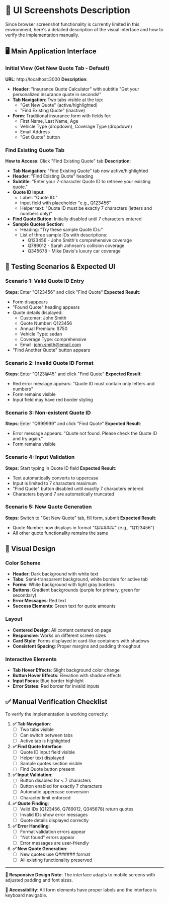 # 📸 UI Screenshots Description

Since browser screenshot functionality is currently limited in this environment, here's a detailed description of the visual interface and how to verify the implementation manually.

## 🖥️ Main Application Interface

### Initial View (Get New Quote Tab - Default)
**URL**: http://localhost:3000
**Description**: 
- **Header**: "Insurance Quote Calculator" with subtitle "Get your personalized insurance quote in seconds!"
- **Tab Navigation**: Two tabs visible at the top:
  - "Get New Quote" (active/highlighted)
  - "Find Existing Quote" (inactive)
- **Form**: Traditional insurance form with fields for:
  - First Name, Last Name, Age
  - Vehicle Type (dropdown), Coverage Type (dropdown)
  - Email Address
  - "Get Quote" button

### Find Existing Quote Tab
**How to Access**: Click "Find Existing Quote" tab
**Description**:
- **Tab Navigation**: "Find Existing Quote" tab now active/highlighted
- **Header**: "Find Existing Quote" heading
- **Subtitle**: "Enter your 7-character Quote ID to retrieve your existing quote."
- **Quote ID Input**: 
  - Label: "Quote ID:"
  - Input field with placeholder "e.g., Q123456"
  - Helper text: "Quote ID must be exactly 7 characters (letters and numbers only)"
- **Find Quote Button**: Initially disabled until 7 characters entered
- **Sample Quotes Section**: 
  - Heading: "Try these sample Quote IDs:"
  - List of three sample IDs with descriptions:
    - Q123456 - John Smith's comprehensive coverage
    - Q789012 - Sarah Johnson's collision coverage  
    - Q345678 - Mike Davis's luxury car coverage

## 🧪 Testing Scenarios & Expected UI

### Scenario 1: Valid Quote ID Entry
**Steps**: Enter "Q123456" and click "Find Quote"
**Expected Result**:
- Form disappears
- "Found Quote" heading appears
- Quote details displayed:
  - Customer: John Smith
  - Quote Number: Q123456
  - Annual Premium: $750
  - Vehicle Type: sedan
  - Coverage Type: comprehensive
  - Email: john.smith@email.com
- "Find Another Quote" button appears

### Scenario 2: Invalid Quote ID Format
**Steps**: Enter "Q123@45" and click "Find Quote"
**Expected Result**:
- Red error message appears: "Quote ID must contain only letters and numbers"
- Form remains visible
- Input field may have red border styling

### Scenario 3: Non-existent Quote ID
**Steps**: Enter "Q999999" and click "Find Quote"
**Expected Result**:
- Error message appears: "Quote not found. Please check the Quote ID and try again."
- Form remains visible

### Scenario 4: Input Validation
**Steps**: Start typing in Quote ID field
**Expected Result**:
- Text automatically converts to uppercase
- Input is limited to 7 characters maximum
- "Find Quote" button disabled until exactly 7 characters entered
- Characters beyond 7 are automatically truncated

### Scenario 5: New Quote Generation
**Steps**: Switch to "Get New Quote" tab, fill form, submit
**Expected Result**:
- Quote Number now displays in format "Q######" (e.g., "Q123456")
- All other quote functionality remains the same

## 🎨 Visual Design

### Color Scheme
- **Header**: Dark background with white text
- **Tabs**: Semi-transparent background, white borders for active tab
- **Forms**: White background with light gray borders
- **Buttons**: Gradient backgrounds (purple for primary, green for secondary)
- **Error Messages**: Red text
- **Success Elements**: Green text for quote amounts

### Layout
- **Centered Design**: All content centered on page
- **Responsive**: Works on different screen sizes
- **Card Style**: Forms displayed in card-like containers with shadows
- **Consistent Spacing**: Proper margins and padding throughout

### Interactive Elements
- **Tab Hover Effects**: Slight background color change
- **Button Hover Effects**: Elevation with shadow effects
- **Input Focus**: Blue border highlight
- **Error States**: Red border for invalid inputs

## ✅ Manual Verification Checklist

To verify the implementation is working correctly:

1. **✅ Tab Navigation**: 
   - [ ] Two tabs visible
   - [ ] Can switch between tabs
   - [ ] Active tab is highlighted

2. **✅ Find Quote Interface**:
   - [ ] Quote ID input field visible
   - [ ] Helper text displayed
   - [ ] Sample quotes section visible
   - [ ] Find Quote button present

3. **✅ Input Validation**:
   - [ ] Button disabled for < 7 characters
   - [ ] Button enabled for exactly 7 characters
   - [ ] Automatic uppercase conversion
   - [ ] Character limit enforced

4. **✅ Quote Finding**:
   - [ ] Valid IDs (Q123456, Q789012, Q345678) return quotes
   - [ ] Invalid IDs show error messages
   - [ ] Quote details displayed correctly

5. **✅ Error Handling**:
   - [ ] Format validation errors appear
   - [ ] "Not found" errors appear
   - [ ] Error messages are user-friendly

6. **✅ New Quote Generation**:
   - [ ] New quotes use Q###### format
   - [ ] All existing functionality preserved

---

**📱 Responsive Design Note**: The interface adapts to mobile screens with adjusted padding and font sizes.

**🎯 Accessibility**: All form elements have proper labels and the interface is keyboard navigable.